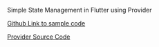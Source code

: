 Simple State Management in Flutter using Provider

[Github Link to sample code](https://github.com/flutter/samples/tree/master/provider_shopper)

[Provider Source Code](https://github.com/rrousselGit/provider)
